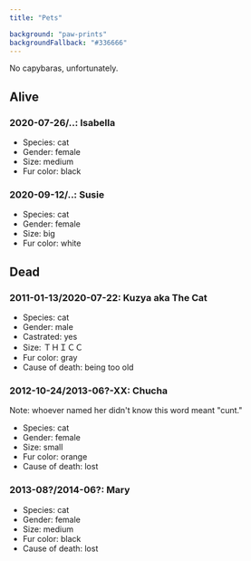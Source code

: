 ```yaml
---
title: "Pets"

background: "paw-prints"
backgroundFallback: "#336666"
---
```


No capybaras, unfortunately.

## Alive

### 2020-07-26/..: Isabella

* Species: cat
* Gender: female
* Size: medium
* Fur color: black

### 2020-09-12/..: Susie

* Species: cat
* Gender: female
* Size: big
* Fur color: white

## Dead

### 2011-01-13/2020-07-22: Kuzya aka The Cat

* Species: cat
* Gender: male
* Castrated: yes
* Size: ＴＨＩＣＣ
* Fur color: gray
* Cause of death: being too old

### 2012-10-24/2013-06?-XX: Chucha

Note: whoever named her didn't know this word meant "cunt."

* Species: cat
* Gender: female
* Size: small
* Fur color: orange
* Cause of death: lost

### 2013-08?/2014-06?: Mary

* Species: cat
* Gender: female
* Size: medium
* Fur color: black
* Cause of death: lost
